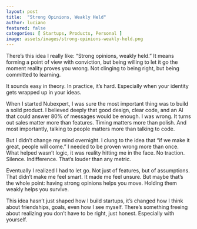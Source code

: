 ```yaml
---
layout: post
title:  "Strong Opinions, Weakly Held"
author: luciano
featured: false
categories: [ Startups, Products, Personal ]
image: assets/images/strong-opinions-weakly-held.png
---
```


There’s this idea I really like: “Strong opinions, weakly held.”
It means forming a point of view with conviction, but being willing to let it go the moment reality proves you wrong. Not clinging to being right, but being committed to learning.

It sounds easy in theory. In practice, it’s hard. Especially when your identity gets wrapped up in your ideas.

When I started Nubexpert, I was sure the most important thing was to build a solid product. I believed deeply that good design, clear code, and an AI that could answer 80% of messages would be enough. I was wrong. It turns out sales matter more than features. Timing matters more than polish. And most importantly, talking to people matters more than talking to code.

But I didn’t change my mind overnight. I clung to the idea that “if we make it great, people will come.”
I needed to be proven wrong more than once. What helped wasn’t logic, it was reality hitting me in the face. No traction. Silence. Indifference. That’s louder than any metric.

Eventually I realized I had to let go. Not just of features, but of assumptions.
That didn’t make me feel smart. It made me feel unsure.
But maybe that’s the whole point: having strong opinions helps you move. Holding them weakly helps you survive.

This idea hasn’t just shaped how I build startups, it’s changed how I think about friendships, goals, even how I see myself. There’s something freeing about realizing you don’t have to be right, just honest. Especially with yourself.


